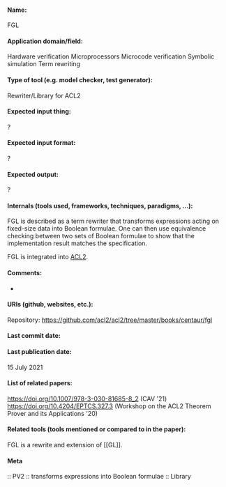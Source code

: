 #### Name:
FGL

#### Application domain/field:
Hardware verification
Microprocessors
Microcode verification
Symbolic simulation
Term rewriting

#### Type of tool (e.g. model checker, test generator):
Rewriter/Library for ACL2

#### Expected input thing:
?

#### Expected input format:
?

#### Expected output:
?

#### Internals (tools used, frameworks, techniques, paradigms, ...):
FGL is described as a term rewriter that transforms expressions acting on fixed-size data into Boolean formulae.
One can then use equivalence checking between two sets of Boolean formulae to show that the implementation result matches the specification.

FGL is integrated into [ACL2](ACL2.md).

#### Comments:
-

#### URIs (github, websites, etc.):
Repository: https://github.com/acl2/acl2/tree/master/books/centaur/fgl

#### Last commit date:

#### Last publication date:
15 July 2021

#### List of related papers:
https://doi.org/10.1007/978-3-030-81685-8_2 (CAV '21)
https://doi.org/10.4204/EPTCS.327.3 (Workshop on the ACL2 Theorem Prover and its Applications '20)

#### Related tools (tools mentioned or compared to in the paper):
FGL is a rewrite and extension of [[GL]].

#### Meta
:: PV2 :: transforms expressions into Boolean formulae
:: Library